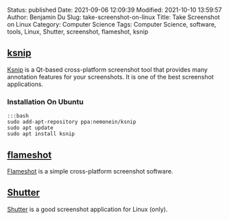 Status: published
Date: 2021-09-06 12:09:39
Modified: 2021-10-10 13:59:57
Author: Benjamin Du
Slug: take-screenshot-on-linux
Title: Take Screenshot on Linux
Category: Computer Science
Tags: Computer Science, software, tools, Linux, Shutter, screenshot, flameshot, ksnip



## [ksnip](https://github.com/ksnip/ksnip)
[Ksnip](https://github.com/ksnip/ksnip)
is a Qt-based cross-platform screenshot tool that provides many annotation features for your screenshots.
It is one of the best screenshot applications.

### Installation On Ubuntu

    :::bash
    sudo add-apt-repository ppa:nemonein/ksnip
    sudo apt update
    sudo apt install ksnip

## [flameshot](https://github.com/flameshot-org/flameshot)
[Flameshot](https://github.com/flameshot-org/flameshot)
is a simple cross-platform screenshot software.

## [Shutter](http://shutter-project.org/)
[Shutter](http://shutter-project.org/)
is a good screenshot application for Linux (only).
